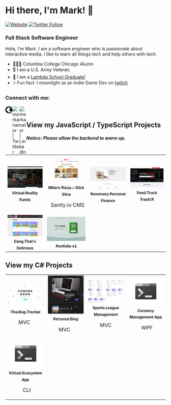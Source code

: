 # Hi there, I'm Mark! 👋

[![Website](https://img.shields.io/website?label=markambrocio.com&style=for-the-badge&url=https%3A%2F%2Fmarkambrocio.com%2F)](https://markambrocio.com)
[![Twitter Follow](https://img.shields.io/twitter/follow/_mark_ambro?color=%231DA1F2&label=follow%20_mark_ambro&style=for-the-badge)](https://twitter.com/_mark_ambro)

### Full Stack Software Engineer

Hola, I'm Mark. I am a software engineer who is passionate about interactive media. I like to learn all things tech and help others with tech.

- 👨🏻‍🎓 Columbia College Chicago Alumn
- 🎖️ I am a U.S. Army Veteran.
- 🎉 I am a [Lambda School Graduate!](https://www.credly.com/badges/572f9292-79b4-4e94-b3b0-6b45d910a174/public_url)
- ⚡ Fun fact: I moonlight as an Indie Game Dev on [twitch][twitch]

### Connect with me:

[<img align="left" alt="markambrocio.com" width="22px" src="https://raw.githubusercontent.com/iconic/open-iconic/master/svg/globe.svg" />][website]
[<img align="left" alt="markanator | Twitter" width="22px" src="https://cdn.jsdelivr.net/npm/simple-icons@v3/icons/twitter.svg" />][twitter]
[<img align="left" alt="markanator | LinkedIn" width="22px" src="https://cdn.jsdelivr.net/npm/simple-icons@v3/icons/linkedin.svg" />][linkedin]
<br />

<link rel="stylesheet" href="https://cdn.jsdelivr.net/gh/devicons/devicon@v2.15.1/devicon.min.css">

<!-- <details>
  <summary>
  View JavaScript / TypeScript Applications
  </summary> -->

## View my JavaScript / TypeScript Projects

##### Notice: Please allow the backend to warm up.

<table>
  <tr>
    <td align="center">
      <a href="https://github.com/markanator/fullstack-vr-funding">
        <img src="./imgs/vrFunds.png" width="200px;" alt=""/><br />
        <sub>
          <b>
            Virtual Reality Funds
          </b>
        </sub>
      </a><br />
      <div style="font-size: 1.5rem;">
      <i class="devicon-typescript-plain" title="typescript"></i>
        <i class="devicon-react-original" title="react"></i>
        <i class="devicon-express-original" title="express"></i>
        <i class="devicon-graphql-plain" title="graphql"></i>
        <i class="devicon-postgresql-plain" title="postgresql"></i>
        <i class="devicon-heroku-original" title="heroku"></i>
      </div>
    </td>
    <td align="center">
      <a href="https://github.com/markanator/slick-slice">
        <img src="./imgs/slickSlice.png" width="200px;" alt=""/><br />
        <sub>
          <b>
            Mike's Pizza - Slick Slice
          </b>
        </sub>
      </a><br />
      <div style="font-size: 1.5rem; display: flex; justify-content: center;">
        <i class="devicon-gatsby-plain" title="react / Gatsby" style="margin-right: .5rem;"></i>
        <p style="font-size: 1rem">Sanity.io CMS</p>
      </div>
    </td>
    <td align="center">
      <a href="https://github.com/markanator/rosemary-personal-financee">
        <img src="./imgs/rosemaryPF.png" width="200px;" alt=""/><br />
        <sub>
          <b>
            Rosemary Personal Finance
          </b>
        </sub>
      </a><br />
      <div style="font-size: 1.5rem;">
        <i class="devicon-react-original" title="react"></i>
        <i class="devicon-firebase-plain" title="firebase"></i>
      </div>
    </td>
  <td align="center">
      <a href="https://github.com/markanator/fullstack-foodtruck-trackr">
        <img src="./imgs/foodtrucks.png" width="200px;" alt=""/><br />
        <sub>
          <b>
            Food Truck Track'R
          </b>
        </sub>
      </a><br />
      <div style="font-size: 1.5rem;">
        <i class="devicon-react-original" title="react"></i>
        <i class="devicon-express-original" title="express"></i>
        <i class="devicon-mongodb-plain-wordmark" title="mongoDB"></i>
        <i class="devicon-heroku-original" title="heroku"></i>
      </div>
    </td>
  </tr>
  <tr>
    <td align="center">
      <a href="https://github.com/markanator/dang-thats-delicious">
        <img src="./imgs/dangThatsDelicious.png" width="200px;" alt=""/><br />
        <sub>
          <b>
            Dang That's Delicious
          </b>
        </sub>
      </a><br />
      <div style="font-size: 1.5rem;">
        <i class="devicon-handlebars-plain" title="Pug"></i>
        <i class="devicon-express-original" title="express"></i>
        <i class="devicon-mongodb-plain" title="mongoDB"></i>
        <i class="devicon-heroku-original" title="heroku"></i>
      </div>
    </td>
  <td align="center">
      <a href="https://github.com/markanator/portfolio">
        <img src="./imgs/portfolio.png" width="200px;" alt=""/><br />
        <sub>
          <b>
            Portfolio v1
          </b>
        </sub>
      </a><br />
      <div style="font-size: 1.5rem;">
        <i class="devicon-gatsby-plain" title="react / Gatsby"></i>
      </div>
    </td>
  </tr>
</table>
<!-- </details> -->

## View my C# Projects

<table>
  <tr>
    <td align="center">
      <a href="https://github.com/markanator/csharp-ticket-tracker">
        <img src="./imgs/underConstruction.png" width="200px;" alt=""/><br />
        <sub>
          <b>
            The Bug Tracker
          </b>
        </sub>
      </a><br />
      <div style="font-size: 1.5rem; display: flex; justify-content: center;">
      <i class="devicon-csharp-plain" style="margin-right: .5rem;" title="C#"></i>
      <i class="devicon-dotnetcore-plain" style="margin-right: .5rem;" title="ASP.NET"></i>
      <p style="font-size: 1rem" style="margin-right: .5rem;">MVC</p>
      <i class="devicon-nuget-original" style="margin-left: .5rem;" title="nuget"></i>
      <i class="devicon-postgresql-plain"style="margin-left: .5rem;" title="postgresql"></i>
      <i class="devicon-heroku-original"style="margin-left: .5rem;" title="heroku"></i>
      </div>
    </td>
    <td align="center">
      <a href="https://github.com/markanator/csharp_AmbroBlogProject">
        <img src="./imgs/csharp_blog.png" width="200px;" height="120px" alt=""/><br />
        <sub>
          <b>
            Personal Blog
          </b>
        </sub>
      </a><br />
      <div style="font-size: 1.5rem; display: flex; justify-content: center;">
      <i class="devicon-csharp-plain" style="margin-right: .5rem;" title="C#"></i>
      <i class="devicon-dotnetcore-plain" style="margin-right: .5rem;" title="ASP.NET"></i>
      <p style="font-size: 1rem" style="margin-right: .5rem;">MVC</p>
      <i class="devicon-nuget-original" style="margin-left: .5rem;" title="nuget"></i>
      <i class="devicon-postgresql-plain"style="margin-left: .5rem;" title="postgresql"></i>
      <i class="devicon-heroku-original"style="margin-left: .5rem;" title="heroku"></i>
      </div>
    </td>
    <td align="center">
      <a href="https://github.com/markanator/csharp-sports-app">
        <img src="./imgs/SportsFinalUML.png" width="200px;" alt=""/><br />
        <sub>
          <b>
            Sports League Management
          </b>
        </sub>
      </a><br />
      <div style="font-size: 1.5rem; display: flex; justify-content: center;">
      <i class="devicon-csharp-plain" style="margin-right: .5rem;" title="C#"></i>
      <i class="devicon-dotnetcore-plain" style="margin-right: .5rem;" title="ASP.NET"></i>
      <p style="font-size: 1rem" style="margin-right: .5rem;">MVC</p>
      <i class="devicon-nuget-original" style="margin-left: .5rem;" title="nuget"></i>
      <i class="devicon-postgresql-plain"style="margin-left: .5rem;" title="postgresql"></i>
      </div>
    </td>
    <td align="center">
      <a href="https://github.com/markanator/csharp-currency-app">
        <img src="./imgs/terminalApp.jpg" width="200px;" alt=""/><br />
        <sub>
          <b>
            Currency Management App
          </b>
        </sub>
      </a><br />
      <div style="font-size: 1.5rem; display: flex; justify-content: center;">
      <i class="devicon-csharp-plain" style="margin-right: .5rem;" title="C#"></i>
      <p style="font-size: 1rem" style="margin-right: .5rem;">WPF</p>
      </div>
    </td>
  </tr>
  <tr>
    <td align="center">
      <a href="https://github.com/markanator/csharp-virtual-eco-system">
        <img src="./imgs/terminalApp.jpg" width="200px;" alt=""/><br />
        <sub>
          <b>
            Virtual Ecosystem App
          </b>
        </sub>
      </a><br />
      <div style="font-size: 1.5rem; display: flex; justify-content: center;">
      <i class="devicon-csharp-plain" style="margin-right: .5rem;" title="C#"></i>
      <p style="font-size: 1rem" style="margin-right: .5rem;">CLI</p>
      </div>
    </td>
  </tr>
</table>

[website]: https://markambrocio.com
[twitter]: https://twitter.com/_mark_ambro
[linkedin]: https://www.linkedin.com/in/mark-ambro/
[twitch]: https://www.twitch.tv/palante_mark
